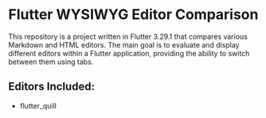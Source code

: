 # Flutter WYSIWYG Editor Comparison

This repository is a project written in Flutter 3.29.1 that compares various Markdown and HTML editors. The main goal is to evaluate and display different editors within a Flutter application, providing the ability to switch between them using tabs.

## Editors Included:
- flutter_quill
